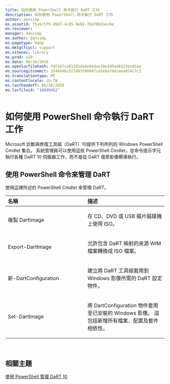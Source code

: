 ```yaml
---
title: 如何使用 PowerShell 命令執行 DaRT 工作
description: 如何使用 PowerShell 命令執行 DaRT 工作
author: dansimp
ms.assetid: f5a5c5f9-d667-4c85-9e82-7baf0b2aec6e
ms.reviewer: ''
manager: dansimp
ms.author: dansimp
ms.pagetype: mdop
ms.mktglfcycl: support
ms.sitesec: library
ms.prod: w10
ms.date: 06/16/2016
ms.openlocfilehash: fdf167ca81281da4e04dae10e34bad6122ec05aa
ms.sourcegitcommit: 354664bc527d93f80687cd2eba70d1eea024c7c3
ms.translationtype: MT
ms.contentlocale: zh-TW
ms.lasthandoff: 06/26/2020
ms.locfileid: "10809452"
---
```

# 如何使用 PowerShell 命令執行 DaRT 工作


Microsoft 診斷與修復工具組（DaRT）10提供下列所列的 Windows PowerShell Cmdlet 集合。 系統管理員可以使用這些 PowerShell Cmdlet，從命令提示字元執行各種 DaRT 10 伺服器工作，而不是從 DaRT 復原影像嚮導執行。

## 使用 PowerShell 命令來管理 DaRT


使用這裡所述的 PowerShell Cmdlet 來管理 DaRT。

<table>
<colgroup>
<col width="50%" />
<col width="50%" />
</colgroup>
<thead>
<tr class="header">
<th align="left">名稱</th>
<th align="left">描述</th>
</tr>
</thead>
<tbody>
<tr class="odd">
<td align="left"><p>複製 DartImage</p></td>
<td align="left"><p>在 CD、DVD 或 USB 磁片磁碟機上使用 ISO。</p></td>
</tr>
<tr class="even">
<td align="left"><p>Export-DartImage</p></td>
<td align="left"><p>允許包含 DaRT 映射的來源 WIM 檔案轉換成 ISO 檔案。</p></td>
</tr>
<tr class="odd">
<td align="left"><p>新-DartConfiguration</p></td>
<td align="left"><p>建立將 DaRT 工具組套用到 Windows 影像所需的 DaRT 設定物件。</p></td>
</tr>
<tr class="even">
<td align="left"><p>Set-DartImage</p></td>
<td align="left"><p>將 DartConfiguration 物件套用至已安裝的 Windows 影像。 這包括新增所有檔案、配置及套件相依性。</p></td>
</tr>
</tbody>
</table>

 

## 相關主題


[使用 PowerShell 管理 DaRT 10](administering-dart-10-using-powershell.md)

 

 





